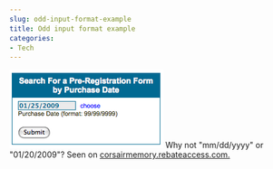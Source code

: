 ```yaml
---
slug: odd-input-format-example
title: Odd input format example
categories:
- Tech
---
```


![Corsair Rebate Form Example](/assets/corsair-rebate-form.png)
Why not "mm/dd/yyyy" or "01/20/2009"? Seen on [corsairmemory.rebateaccess.com.](http://corsairmemory.rebateaccess.com/)
